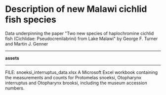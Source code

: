 
# Description of new Malawi cichlid fish species

Data underpinning the paper "Two new species of haplochromine cichlid fish (Cichlidae: Pseudocrenilabrini) from Lake Malawi" by George F. Turner and Martin J. Genner

***

**assets**

***

FILE: snoeksi_interruptus_data.xlsx
A Microsoft Excel workbook containing the measurements and counts for Protomelas snoeksi, Otopharynx interruptus and Otopharynx brooksi, including the museum accession numbers.
